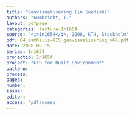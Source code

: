 ```yaml
---
title: "Geovisualisering (in Swedish)"
authors: "Gumbricht, T."
layout: pdfpage
categories: lecture-1n1654
source: '<i>1n1654</i>, 2008, KTH, Stockholm'
pdf: 04_samhalls-GIS_geovisualisering_v66.pdf
date: 2008-09-15
series: 1n1654
projectid: 1n1654
project: "GIS for Built Environment"
pattern:
process:
pages:
number:
issue:
editor:
access: 'pdfaccess'
---
```

